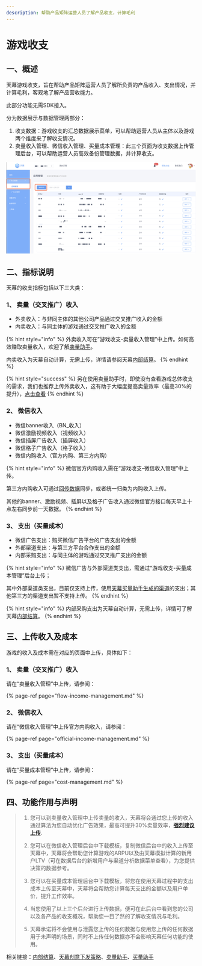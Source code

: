 ```yaml
---
description: 帮助产品矩阵运营人员了解产品收支，计算毛利
---
```


# 游戏收支

## 一、**概述**

天幕游戏收支，旨在帮助产品矩阵运营人员了解所负责的产品收入、支出情况，并计算毛利，客观地了解产品营收能力。

此部分功能无需SDK接入。

分为数据展示与数据管理两部分：

1. 收支数据：游戏收支的汇总数据展示菜单，可以帮助运营人员从主体以及游戏两个维度来了解收支情况。
2. 卖量收入管理、微信收入管理、买量成本管理：此三个页面为收支数据上传管理后台，可以帮助运营人员高效备份管理数据，并计算收支。

![&#x6E38;&#x620F;&#x6536;&#x652F;](../../.gitbook/assets/image%20%2882%29.png)

## 二、指标说明

天幕的收支指标包括以下三大类：

### **1、 卖量（交叉推广）收入**

* 外卖收入：与非同主体的其他公司产品通过交叉推广收入的金额
* 内卖收入：与同主体的游戏通过交叉推广收入的金额

{% hint style="info" %}
外卖收入可在”游戏收支-卖量收入管理”中上传。如何高效赚取卖量收入，欢迎了解[卖量助手](../../selling/)。

内卖收入为天幕自动计算，无需上传，详情请参阅天幕[内部结算](../internal-settlement.md)。
{% endhint %}

{% hint style="success" %}
另在使用卖量助手时，即使没有查看游戏总体收支的需求，我们也推荐上传外卖收入，这有助于大幅度提高卖量效率（最高30%的提升），[点击查看](../../selling/creative-strategy.md#4-wei-shen-me-jian-yi-shang-chuan-mai-liang-shou-ru)
{% endhint %}

### **2、 微信收入**

* 微信banner收入（BN\_收入）
* 微信激励视频收入（视频收入）
* 微信插屏广告收入（插屏收入）
* 微信格子广告收入（格子收入）
* 微信内购收入（官方内购、第三方内购）

{% hint style="info" %}
微信官方内购收入需在“游戏收支-微信收入管理”中上传。

第三方内购收入可通过[回传数据](../../game-data/dev-guide/pay.md)同步，或者统一归类为内购收入上传。

其他的banner、激励视频、插屏以及格子广告收入通过微信官方接口每天早上十点左右同步前一天数据。
{% endhint %}

### **3、 支出（买量成本）**

* 微信广告支出：购买微信广告平台的广告支出的金额
* 外部渠道支出：与第三方平台合作支出的金额
* 内部采购支出：与同主体的游戏通过交叉推广支出的金额

{% hint style="info" %}
微信广告与外部渠道类支出，需通过“游戏收支-买量成本管理”后台上传；

其中外部渠道类支出，目前仅支持上传，使用[天幕买量助手生成的渠道](../../channel/main-features/channel-management.md)的支出；其他第三方的渠道支出暂不支持上传。
{% endhint %}

{% hint style="info" %}
内部采购支出为天幕自动计算，无需上传，详情可了解天幕[内部结算](../internal-settlement.md)。
{% endhint %}

## 三、上传收入及成本

游戏的收入及成本需在对应的页面中上传，具体如下：

### 1、 卖量（交叉推广）收入

请在“卖量收入管理”中上传，请参阅：

{% page-ref page="flow-income-management.md" %}

### 2、 微信收入

请在“微信收入管理”中上传官方内购收入，请参阅：

{% page-ref page="official-income-management.md" %}

### **3、 支出（买量成本）**

请在“买量成本管理”中上传，请参阅：

{% page-ref page="cost-management.md" %}

## 四、功能作用与声明

> 1. 您可以到卖量收入管理中上传卖量的收入，天幕将会通过您上传的收入通过算法为您自动优化广告效果，最高可提升30%卖量效率，[**强烈建议上传**](../../selling/creative-strategy.md#4-wei-shen-me-jian-yi-shang-chuan-shou-ru).
>
> 2. 您可以在微信收入管理后台中下载模板，复制微信后台中的收入上传至天幕中，天幕将会帮助您计算游戏的ARPU以及由天幕模拟计算的新用户LTV（可在数据后台的新增用户与渠道分析数据菜单查看），为您提供决策的数据参考。
>
> 3. 您可以在买量成本管理后台中下载模板，将您在使用天幕过程中的支出成本上传至天幕中，天幕将会帮助您计算每天支出的金额以及用户单价，提升工作效率。
>
> 4. 当您使用了以上三个后台进行上传数据，便可在此后台中看到您的公司以及各产品的收支概况，帮助您一目了然的了解收支情况与毛利。
>
> 5. 天幕承诺将不会使用与泄露您上传的任何数据与使用您上传的任何数据用于未声明的场景，同时不上传任何数据亦不会影响天幕任何功能的使用。

相关链接：[内部结算](../internal-settlement.md)、[天幕创意下发策略](../../selling/creative-strategy.md)、[卖量助手](../../selling/)、[买量助手](../../channel/)

